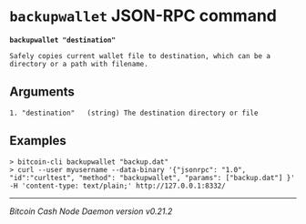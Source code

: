 `backupwallet` JSON-RPC command
===============================

**`backupwallet "destination"`**

```
Safely copies current wallet file to destination, which can be a directory or a path with filename.
```

Arguments
---------

```
1. "destination"   (string) The destination directory or file
```

Examples
--------

```
> bitcoin-cli backupwallet "backup.dat"
> curl --user myusername --data-binary '{"jsonrpc": "1.0", "id":"curltest", "method": "backupwallet", "params": ["backup.dat"] }' -H 'content-type: text/plain;' http://127.0.0.1:8332/
```

***

*Bitcoin Cash Node Daemon version v0.21.2*
